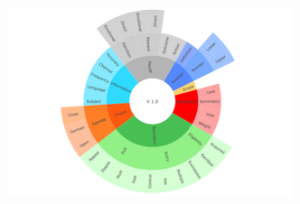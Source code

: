 [![Graphic preview](DOWNLOAD/Taxonomy_V1.png)](https://ilaredavid.github.io/Test/V4/IAD_taxonomy_V1.html)
